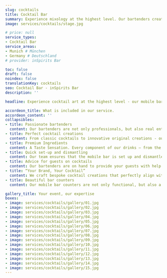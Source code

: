 ```yaml
---
slug: cocktails
title: Cocktail Bar
summary: Experience mixology at the highest level. Our bartenders create unique cocktails with fresh ingredients. Perfect for your event.
image: services/cocktails/stage.jpg

# price: null
service_types:
- Cocktail Bar
service_areas:
- Munich # München
- Germany # Deutschland
# provider: inSpirits Bar

toc: false
draft: false
noindex: false
translationKey: cocktails
seo: Cocktail Bar - inSpirits Bar
description: ''

headline: Experience cocktail art at the highest level - our mobile bar for your event!

accordeon_title: What is included in our service.
accordeon_content: ''
collapsibles:
- title: Passionate bartenders
  content: Our bartenders are not only professionals, but also real enthusiasts. They conjure up the best cocktails with passion and creativity and ensure that every drink is a highlight.
- title: Perfect cocktail creations
  content: From classic cocktails to innovative original creations - our bartenders are masters of their craft and use only the best ingredients. Every cocktail is mixed with precision and attention to detail.
- title: Premium Ingredients
  content: A Taste Sensation. Every component of our drinks – from the spirits to the ice cubes – is carefully selected to delight your senses. Immerse yourself in a world of flavor and enjoy unforgettable moments.
- title: Quick set-up and dismantling
  content: Our team ensures that the mobile bar is set up and dismantled quickly and smoothly. So you can concentrate fully on your event while we take care of everything.
- title: Advice for guests on cocktails
  content: Our bartenders are on hand to provide your guests with help and advice. Whether it's choosing the right cocktail or explaining the ingredients - we offer comprehensive advice and make the cocktail experience even more exciting.
- title: “Your Brand, Your Cocktail”
  content: We craft bespoke cocktail creations that perfectly align with your brand identity. From corporate colors to logos or a specific taste profile, we bring your vision to life.
- title: Beautiful bar counters
  content: Our mobile bar counters are not only functional, but also a real eye-catcher. With their stylish design and high-quality equipment, they fit perfectly into any event and create an appealing atmosphere.

gallery_title: Your event, our expertise
boxes:
- image: services/cocktails/gallery/01.jpg
- image: services/cocktails/gallery/02.jpg
- image: services/cocktails/gallery/03.jpg
- image: services/cocktails/gallery/04.jpg
- image: services/cocktails/gallery/05.jpg
- image: services/cocktails/gallery/06.jpg
- image: services/cocktails/gallery/07.jpg
- image: services/cocktails/gallery/08.jpg
- image: services/cocktails/gallery/09.jpg
- image: services/cocktails/gallery/10.jpg
- image: services/cocktails/gallery/11.jpg
- image: services/cocktails/gallery/12.jpg
- image: services/cocktails/gallery/13.jpg
- image: services/cocktails/gallery/14.jpg
- image: services/cocktails/gallery/15.jpg
---
```

